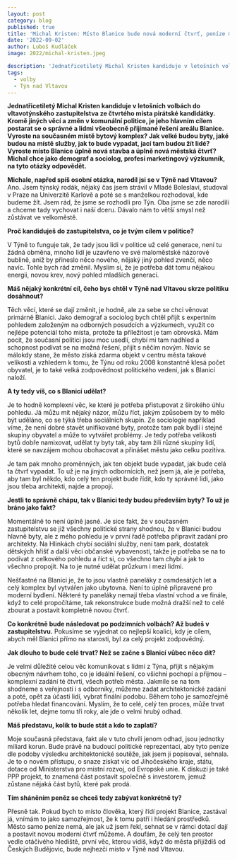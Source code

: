 ```yaml
---
layout: post
category: blog
published: true
title: 'Michal Kristen: Místo Blanice bude nová moderní čtvrť, peníze může město sehnat z dotačních programů'
date: '2022-09-02'
author: Luboš Kudláček
image: 2022/michal-kristen.jpeg

description: 'Jednatřicetiletý Michal Kristen kandiduje v letošních volbách do vltavotýnského zastupitelstva ze čtvrtého místa pirátské kandidátky. Kromě jiných věcí a změn v komunální politice, je jeho hlavním cílem postarat se o správné a lidmi všeobecně přijímané řešení areálu Blanice. Vyroste na současném místě bytový komplex? Jak velké budou byty, jaké budou na místě služby, jak to bude vypadat, jací tam budou žít lidé? Vyroste místo Blanice úplně nová stavba a úplně nová městská čtvrť? Michal chce jako demograf a sociolog, profesí marketingový výzkumník, na tyto otázky odpovědět.'
tags:
  - volby
  - Týn nad Vltavou
---
```

**Jednatřicetiletý Michal Kristen kandiduje v letošních volbách do vltavotýnského zastupitelstva ze čtvrtého místa pirátské kandidátky. Kromě jiných věcí a změn v komunální politice, je jeho hlavním cílem postarat se o správné a lidmi všeobecně přijímané řešení areálu Blanice. Vyroste na současném místě bytový komplex? Jak velké budou byty, jaké budou na místě služby, jak to bude vypadat, jací tam budou žít lidé? Vyroste místo Blanice úplně nová stavba a úplně nová městská čtvrť? Michal chce jako demograf a sociolog, profesí marketingový výzkumník, na tyto otázky odpovědět.**

**Michale, napřed spíš osobní otázka, narodil jsi se v Týně nad Vltavou?**
Ano. Jsem týnský rodák, nějaký čas jsem strávil v Mladé Boleslavi, studoval v Praze na Univerzitě Karlově a poté se s manželkou rozhodoval, kde budeme žít. Jsem rád, že jsme se rozhodli pro Týn. Oba jsme se zde narodili a chceme tady vychovat i naší dceru. Dávalo nám to větší smysl než zůstávat ve velkoměstě. 

**Proč kandiduješ do zastupitelstva, co je tvým cílem v politice?** 

V Týně to funguje tak, že tady jsou lidi v politice už celé generace, není tu žádná obměna, mnoho lidí je uzavřeno ve své maloměstské názorové bublině, aniž by přineslo něco nového, nějaký jiný pohled zvenčí, něco navíc. Tohle bych rád změnil. Myslím si, že je potřeba dát tomu nějakou energii, novou krev, nový pohled mladších generací.

**Máš nějaký konkrétní cíl, čeho bys chtěl v Týně nad Vltavou skrze politiku dosáhnout?** 

Těch věcí, které se dají změnit, je hodně, ale za sebe se chci věnovat primárně Blanici. Jako demograf a sociolog bych chtěl přijít s expertním pohledem založeným na odborných posudcích a výzkumech, využít co nejlépe potenciál toho místa, protože ta příležitost je tam obrovská. Mám pocit, že současní politici jsou moc usedlí, chybí mi tam nadhled a schopnost podívat se na možná řešení, přijít s něčím novým. Navíc se málokdy stane, že město získá zdarma objekt v centru města takové velikosti a vzhledem k tomu, že Týnu od roku 2008 konstantně klesá počet obyvatel, je to také velká zodpovědnost politického vedení, jak s Blanicí naloží.

**A ty tedy víš, co s Blanicí udělat?**

Je to hodně komplexní věc, ke které je potřeba přistupovat z širokého úhlu pohledu. Já můžu mít nějaký názor, můžu říct, jakým způsobem by to mělo být uděláno, co se týká třeba sociálních skupin. Ze sociologie například víme, že není dobré stavět unifikované byty, protože tam pak bydlí i stejné skupiny obyvatel a může to vytvářet problémy. Je tedy potřeba velikosti bytů dobře namixovat, udělat ty byty tak, aby tam žili různé skupiny lidí, které se navzájem mohou obohacovat a přinášet městu jako celku pozitiva. 

Je tam pak mnoho proměnných, jak ten objekt bude vypadat, jak bude celá ta čtvrť vypadat. To už je na jiných odbornících, než jsem já, ale je potřeba, aby tam byl někdo, kdo celý ten projekt bude řídit, kdo ty správné lidi, jako jsou třeba architekti, najde a propojí. 

**Jestli to správně chápu, tak v Blanici tedy budou především byty? To už je bráno jako fakt?**

Momentálně to není úplně jasné. Je sice fakt, že v současném zastupitelstvu se již všechny politické strany shodnou, že v Blanici budou hlavně byty, ale z mého pohledu je v první řadě potřeba připravit zadání pro architekty. Na Hlinkách chybí sociální služby, není tam park, dostatek dětských hřišť a další věci občanské vybavenosti, takže je potřeba se na to podívat z celkového pohledu a říct si, co všechno tam chybí a jak to všechno propojit. Na to je nutné udělat průzkum i mezi lidmi.

Nešťastné na Blanici je, že to jsou vlastně paneláky z osmdesátých let a celý komplex byl vytvářen jako ubytovna. Není to úplně připravené pro moderní bydlení. Některé ty paneláky nemají třeba vlastní vchod a ve finále, když to celé propočítáme, tak rekonstrukce bude možná dražší než to celé zbourat a postavit kompletně novou čtvrť.

**Co konkrétně bude následovat po podzimních volbách? Až budeš v zastupitelstvu.**
Pokusíme se vyjednat co nejlepší koalici, kdy je cílem, abych měl Blanici přímo na starosti, byl za celý projekt zodpovědný.

**Jak dlouho to bude celé trvat? Než se začne s Blanicí vůbec něco dít?**

Je velmi důležité celou věc komunikovat s lidmi z Týna, přijít s nějakým obecným návrhem toho, co je ideální řešení, co všichni pochopí a přijmou – komplexní zadání té čtvrti, všech potřeb města. Jakmile se na tom shodneme s veřejností i s odborníky, můžeme zadat architektonické zadání a poté, opět za účasti lidí, vybrat finální podobu. Během toho je samozřejmě potřeba hledat financování. Myslím, že to celé, celý ten proces, může trvat několik let, dejme tomu tři roky, ale jde o velmi hrubý odhad.

**Máš představu, kolik to bude stát a kdo to zaplatí?**

Moje současná představa, fakt ale v tuto chvíli jenom odhad, jsou jednotky miliard korun. Bude právě na budoucí politické reprezentaci, aby tyto peníze dle podoby výsledku architektonické soutěže, jak jsem ji popisoval, sehnala. Je to o novém přístupu, o snaze získat víc od Jihočeského kraje, státu, dotace od Ministerstva pro místní rozvoj, od Evropské unie. K diskuzi je také PPP projekt, to znamená část postavit společně s investorem, jemuž zůstane nějaká část bytů, které pak prodá.

**Tím sháněním peněz se chceš tedy zabývat konkrétně ty?**

Přesně tak. Pokud bych to místo člověka, který řídí projekt Blanice, zastával já, vnímám to jako samozřejmost, že k tomu patří i hledání prostředků. Město samo peníze nemá, ale jak už jsem řekl, sehnat se v rámci dotací dají a postavit novou moderní čtvrť můžeme. A doufám, že celý ten prostor vedle otáčivého hlediště, první věc, kterou vidíš, když do města přijíždíš od Českých Budějovic, bude nejhezčí místo v Týně nad Vltavou.